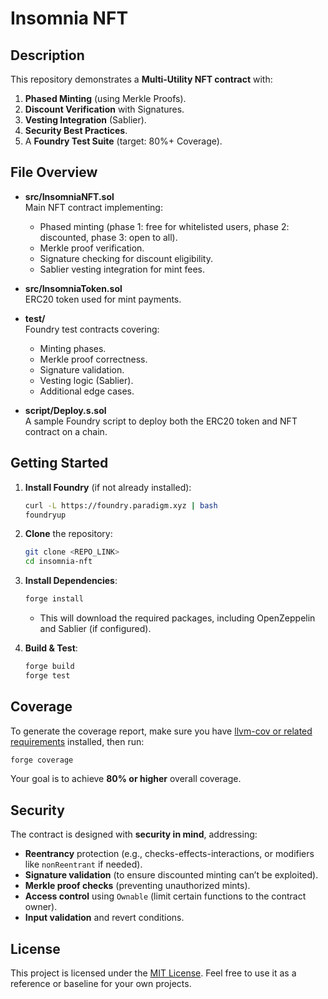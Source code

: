 # Insomnia NFT

## Description

This repository demonstrates a **Multi-Utility NFT contract** with:
1. **Phased Minting** (using Merkle Proofs).
2. **Discount Verification** with Signatures.
3. **Vesting Integration** (Sablier).
4. **Security Best Practices**.
5. A **Foundry Test Suite** (target: 80%+ Coverage).

## File Overview

- **src/InsomniaNFT.sol**  
  Main NFT contract implementing:
  - Phased minting (phase 1: free for whitelisted users, phase 2: discounted, phase 3: open to all).
  - Merkle proof verification.
  - Signature checking for discount eligibility.
  - Sablier vesting integration for mint fees.

- **src/InsomniaToken.sol**  
  ERC20 token used for mint payments.

- **test/**  
  Foundry test contracts covering:
  - Minting phases.
  - Merkle proof correctness.
  - Signature validation.
  - Vesting logic (Sablier).
  - Additional edge cases.

- **script/Deploy.s.sol**  
  A sample Foundry script to deploy both the ERC20 token and NFT contract on a chain.

## Getting Started

1. **Install Foundry** (if not already installed):
   ```bash
   curl -L https://foundry.paradigm.xyz | bash
   foundryup
   ```

2. **Clone** the repository:
   ```bash
   git clone <REPO_LINK>
   cd insomnia-nft
   ```

3. **Install Dependencies**:
   ```bash
   forge install
   ```
   - This will download the required packages, including OpenZeppelin and Sablier (if configured).

4. **Build & Test**:
   ```bash
   forge build
   forge test
   ```

## Coverage

To generate the coverage report, make sure you have [llvm-cov or related requirements](https://book.getfoundry.sh/forge/commands#forge-coverage) installed, then run:
```bash
forge coverage
```
Your goal is to achieve **80% or higher** overall coverage.

## Security

The contract is designed with **security in mind**, addressing:
- **Reentrancy** protection (e.g., checks-effects-interactions, or modifiers like `nonReentrant` if needed).
- **Signature validation** (to ensure discounted minting can’t be exploited).
- **Merkle proof checks** (preventing unauthorized mints).
- **Access control** using `Ownable` (limit certain functions to the contract owner).
- **Input validation** and revert conditions.

## License

This project is licensed under the [MIT License](./LICENSE). Feel free to use it as a reference or baseline for your own projects.
